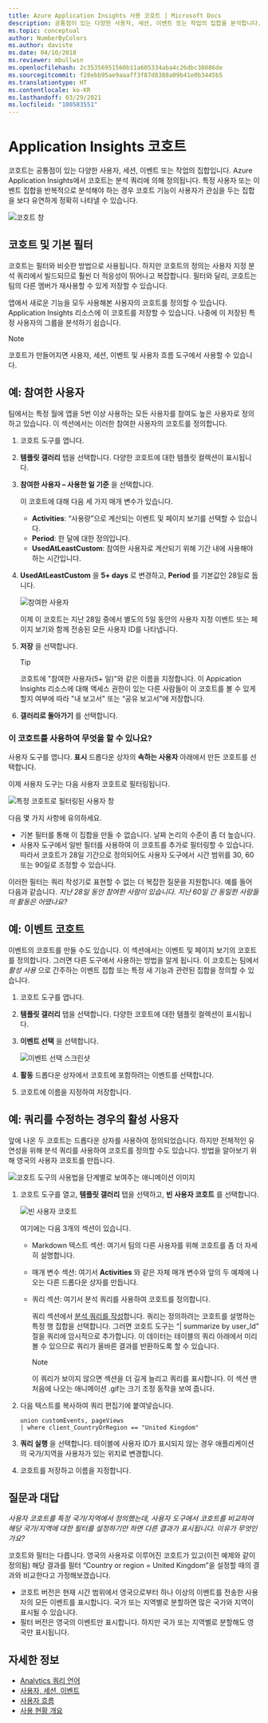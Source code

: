 ```yaml
---
title: Azure Application Insights 사용 코호트 | Microsoft Docs
description: 공통점이 있는 다양한 사용자, 세션, 이벤트 또는 작업의 집합을 분석합니다.
ms.topic: conceptual
author: NumberByColors
ms.author: daviste
ms.date: 04/10/2018
ms.reviewer: mbullwin
ms.openlocfilehash: 2c35356951560b11a605334aba4c26dbc38086de
ms.sourcegitcommit: f28ebb95ae9aaaff3f87d8388a09b41e0b3445b5
ms.translationtype: HT
ms.contentlocale: ko-KR
ms.lasthandoff: 03/29/2021
ms.locfileid: "100583551"
---
```

# <a name="application-insights-cohorts"></a>Application Insights 코호트

코호트는 공통점이 있는 다양한 사용자, 세션, 이벤트 또는 작업의 집합입니다. Azure Application Insights에서 코호트는 분석 쿼리에 의해 정의됩니다. 특정 사용자 또는 이벤트 집합을 반복적으로 분석해야 하는 경우 코호트 기능이 사용자가 관심을 두는 집합을 보다 유연하게 정확히 나타낼 수 있습니다.

![코호트 창](./media/usage-cohorts/001.png)

## <a name="cohorts-versus-basic-filters"></a>코호트 및 기본 필터

코호트는 필터와 비슷한 방법으로 사용됩니다. 하지만 코호트의 정의는 사용자 지정 분석 쿼리에서 빌드되므로 훨씬 더 적응성이 뛰어나고 복잡합니다. 필터와 달리, 코호트는 팀의 다른 멤버가 재사용할 수 있게 저장할 수 있습니다.

앱에서 새로운 기능을 모두 사용해본 사용자의 코호트를 정의할 수 있습니다. Application Insights 리소스에 이 코호트를 저장할 수 있습니다. 나중에 이 저장된 특정 사용자의 그룹을 분석하기 쉽습니다.

> [!NOTE]
> 코호트가 만들어지면 사용자, 세션, 이벤트 및 사용자 흐름 도구에서 사용할 수 있습니다.

## <a name="example-engaged-users"></a>예: 참여한 사용자

팀에서는 특정 월에 앱을 5번 이상 사용하는 모든 사용자를 참여도 높은 사용자로 정의하고 있습니다. 이 섹션에서는 이러한 참여한 사용자의 코호트를 정의합니다.

1. 코호트 도구를 엽니다.

2. **템플릿 갤러리** 탭을 선택합니다. 다양한 코호트에 대한 템플릿 컬렉션이 표시됩니다.

3. **참여한 사용자 – 사용한 일 기준** 을 선택합니다.

    이 코호트에 대해 다음 세 가지 매개 변수가 있습니다.
    * **Activities**: “사용량”으로 계산되는 이벤트 및 페이지 보기를 선택할 수 있습니다.
    * **Period**: 한 달에 대한 정의입니다.
    * **UsedAtLeastCustom**: 참여한 사용자로 계산되기 위해 기간 내에 사용해야 하는 시간입니다.

4. **UsedAtLeastCustom** 을 **5+ days** 로 변경하고, **Period** 를 기본값인 28일로 둡니다.

    ![참여한 사용자](./media/usage-cohorts/003.png)

    이제 이 코호트는 지난 28일 중에서 별도의 5일 동안의 사용자 지정 이벤트 또는 페이지 보기와 함께 전송된 모든 사용자 ID를 나타냅니다.

5. **저장** 을 선택합니다.

   > [!TIP]
   > 코호트에 "참여한 사용자(5+ 일)"와 같은 이름을 지정합니다. 이 Appication Insights 리소스에 대해 액세스 권한이 있는 다른 사람들이 이 코호트를 볼 수 있게 할지 여부에 따라 &quot;내 보고서&quot; 또는 “공유 보고서”에 저장합니다.

6. **갤러리로 돌아가기** 를 선택합니다.

### <a name="what-can-you-do-by-using-this-cohort"></a>이 코호트를 사용하여 무엇을 할 수 있나요?

사용자 도구를 엽니다. **표시** 드롭다운 상자의 **속하는 사용자** 아래에서 만든 코호트를 선택합니다.

이제 사용자 도구는 다음 사용자 코호트로 필터링됩니다.

![특정 코호트로 필터링된 사용자 창](./media/usage-cohorts/004.png)

다음 몇 가지 사항에 유의하세요.

* 기본 필터를 통해 이 집합을 만들 수 없습니다. 날짜 논리의 수준이 좀 더 높습니다.
* 사용자 도구에서 일반 필터를 사용하여 이 코호트를 추가로 필터링할 수 있습니다. 따라서 코호트가 28일 기간으로 정의되어도 사용자 도구에서 시간 범위를 30, 60 또는 90일로 조정할 수 있습니다.

이러한 필터는 쿼리 작성기로 표현할 수 없는 더 복잡한 질문을 지원합니다. 예를 들어 다음과 같습니다. _지난 28일 동안 참여한 사람이 있습니다. 지난 60일 간 동일한 사람들의 활동은 어땠나요?_

## <a name="example-events-cohort"></a>예: 이벤트 코호트

이벤트의 코호트를 만들 수도 있습니다. 이 섹션에서는 이벤트 및 페이지 보기의 코호트를 정의합니다. 그러면 다른 도구에서 사용하는 방법을 알게 됩니다. 이 코호트는 팀에서 _활성 사용_ 으로 간주하는 이벤트 집합 또는 특정 새 기능과 관련된 집합을 정의할 수 있습니다.

1. 코호트 도구를 엽니다.

2. **템플릿 갤러리** 탭을 선택합니다. 다양한 코호트에 대한 템플릿 컬렉션이 표시됩니다.

3. **이벤트 선택** 을 선택합니다.

    ![이벤트 선택 스크린샷](./media/usage-cohorts/006.png)

4. **활동** 드롭다운 상자에서 코호트에 포함하려는 이벤트를 선택합니다.

5. 코호트에 이름을 지정하여 저장합니다.

## <a name="example-active-users-where-you-modify-a-query"></a>예: 쿼리를 수정하는 경우의 활성 사용자

앞에 나온 두 코호트는 드롭다운 상자를 사용하여 정의되었습니다. 하지만 전체적인 유연성을 위해 분석 쿼리를 사용하여 코호트를 정의할 수도 있습니다. 방법을 알아보기 위해 영국의 사용자 코호트를 만듭니다.

![코호트 도구의 사용법을 단계별로 보여주는 애니메이션 이미지](./media/usage-cohorts/cohorts0001.gif)

1. 코호트 도구를 열고, **템플릿 갤러리** 탭을 선택하고, **빈 사용자 코호트** 를 선택합니다.

    ![빈 사용자 코호트](./media/usage-cohorts/001.png)

    여기에는 다음 3개의 섹션이 있습니다.
   * Markdown 텍스트 섹션: 여기서 팀의 다른 사용자를 위해 코호트를 좀 더 자세히 설명합니다.

   * 매개 변수 섹션: 여기서 **Activities** 와 같은 자체 매개 변수와 앞의 두 예제에 나오는 다른 드롭다운 상자를 만듭니다.

   * 쿼리 섹션: 여기서 분석 쿼리를 사용하여 코호트를 정의합니다.

     쿼리 섹션에서 [분석 쿼리를 작성](/azure/kusto/query)합니다. 쿼리는 정의하려는 코호트를 설명하는 특정 행 집합을 선택합니다. 그러면 코호트 도구는 “| summarize by user_Id” 절을 쿼리에 암시적으로 추가합니다. 이 데이터는 테이블의 쿼리 아래에서 미리 볼 수 있으므로 쿼리가 올바른 결과를 반환하도록 할 수 있습니다.

     > [!NOTE]
     > 이 쿼리가 보이지 않으면 섹션을 더 길게 늘리고 쿼리를 표시합니다. 이 섹션 맨 처음에 나오는 애니메이션 .gif는 크기 조정 동작을 보여 줍니다.

2. 다음 텍스트를 복사하여 쿼리 편집기에 붙여넣습니다.

    ```KQL
    union customEvents, pageViews
    | where client_CountryOrRegion == "United Kingdom"
    ```

3. **쿼리 실행** 을 선택합니다. 테이블에 사용자 ID가 표시되지 않는 경우 애플리케이션의 국가/지역을 사용자가 있는 위치로 변경합니다.

4. 코호트를 저장하고 이름을 지정합니다.

## <a name="frequently-asked-questions"></a>질문과 대답

_사용자 코호트를 특정 국가/지역에서 정의했는데, 사용자 도구에서 코호트를 비교하여 해당 국가/지역에 대한 필터를 설정하기만 하면 다른 결과가 표시됩니다. 이유가 무엇인가요?_

코호트와 필터는 다릅니다. 영국의 사용자로 이루어진 코호트가 있고(이전 예제와 같이 정의됨) 해당 결과를 필터 “Country or region = United Kingdom”을 설정할 때의 결과와 비교한다고 가정해보겠습니다.

* 코호트 버전은 현재 시간 범위에서 영국으로부터 하나 이상의 이벤트를 전송한 사용자의 모든 이벤트를 표시합니다. 국가 또는 지역별로 분할하면 많은 국가와 지역이 표시될 수 있습니다.
* 필터 버전은 영국의 이벤트만 표시합니다. 하지만 국가 또는 지역별로 분할해도 영국만 표시됩니다.

## <a name="learn-more"></a>자세한 정보

* [Analytics 쿼리 언어](../logs/log-analytics-tutorial.md?toc=%2fazure%2fazure-monitor%2ftoc.json)
* [사용자, 세션, 이벤트](usage-segmentation.md)
* [사용자 흐름](usage-flows.md)
* [사용 현황 개요](usage-overview.md)